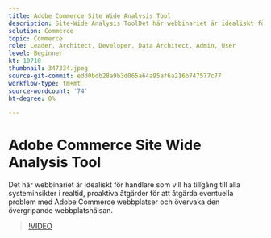 ```yaml
---
title: Adobe Commerce Site Wide Analysis Tool
description: Site-Wide Analysis ToolDet här webbinariet är idealiskt för handlare som vill ha tillgång till alla systeminsikter i realtid, proaktiva åtgärder för att åtgärda eventuella problem med Adobe Commerce-webbplatser och övervaka webbplatsens övergripande hälsa.
solution: Commerce
topic: Commerce
role: Leader, Architect, Developer, Data Architect, Admin, User
level: Beginner
kt: 10710
thumbnail: 347334.jpeg
source-git-commit: edd0bdb28a9b3d065a64a95af6a216b747577c77
workflow-type: tm+mt
source-wordcount: '74'
ht-degree: 0%

---
```


# Adobe Commerce Site Wide Analysis Tool

Det här webbinariet är idealiskt för handlare som vill ha tillgång till alla systeminsikter i realtid, proaktiva åtgärder för att åtgärda eventuella problem med Adobe Commerce webbplatser och övervaka den övergripande webbplatshälsan.

>[!VIDEO](https://video.tv.adobe.com/v/347334/?quality=12&learn=on)
